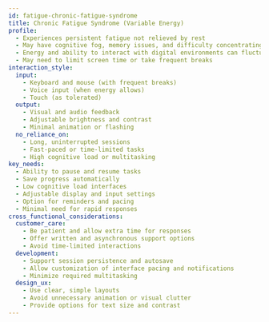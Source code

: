 ```yaml
---
id: fatigue-chronic-fatigue-syndrome 
title: Chronic Fatigue Syndrome (Variable Energy)
profile:
  - Experiences persistent fatigue not relieved by rest
  - May have cognitive fog, memory issues, and difficulty concentrating
  - Energy and ability to interact with digital environments can fluctuate daily
  - May need to limit screen time or take frequent breaks
interaction_style:
  input:
    - Keyboard and mouse (with frequent breaks)
    - Voice input (when energy allows)
    - Touch (as tolerated)
  output:
    - Visual and audio feedback
    - Adjustable brightness and contrast
    - Minimal animation or flashing
  no_reliance_on:
    - Long, uninterrupted sessions
    - Fast-paced or time-limited tasks
    - High cognitive load or multitasking
key_needs:
  - Ability to pause and resume tasks
  - Save progress automatically
  - Low cognitive load interfaces
  - Adjustable display and input settings
  - Option for reminders and pacing
  - Minimal need for rapid responses
cross_functional_considerations:
  customer_care:
    - Be patient and allow extra time for responses
    - Offer written and asynchronous support options
    - Avoid time-limited interactions
  development:
    - Support session persistence and autosave
    - Allow customization of interface pacing and notifications
    - Minimize required multitasking
  design_ux:
    - Use clear, simple layouts
    - Avoid unnecessary animation or visual clutter
    - Provide options for text size and contrast
---
```

